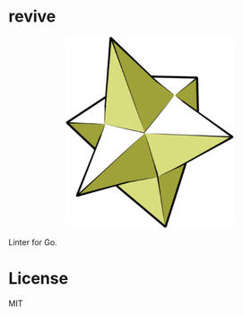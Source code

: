 # revive

<p align="center">
  <img src="./assets/logo.png" alt="" width="300">
</p>

Linter for Go.

# License

MIT
